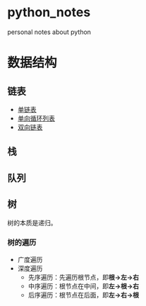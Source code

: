 # python_notes
personal notes about python


# 数据结构
## 链表
- [单链表](https://github.com/zhangyunwu/python_notes/blob/main/data_structure/single_link_list.py)
- [单向循环列表](https://github.com/zhangyunwu/python_notes/blob/main/data_structure/single_cycle_link_list.py)
- [双向链表](https://github.com/zhangyunwu/python_notes/blob/main/data_structure/doble_link_list.py)

## 栈

## 队列

## 树
树的本质是递归。

### 树的遍历
- 广度遍历
- 深度遍历
    - 先序遍历：先遍历根节点，即**根->左->右**
    - 中序遍历：根节点在中间，即**左->根->右**
    - 后序遍历：根节点在后面，即**左->右->根**
